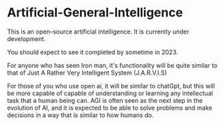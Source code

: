 # Artificial-General-Intelligence
This is an open-source artificial intelligence.
It is currently under development.

You should expect to see it completed by sometime in 2023.

For anyone who has seen Iron man, it's functionality will be quite similar to that of Just A Rather Very Intelligent System (J.A.R.V.I.S)

For those of you who use open ai, it will be similar to chatGpt, but this will be more capable of capable of understanding or learning any intellectual task that a human being can. AGI is often seen as the next step in the evolution of AI, and it is expected to be able to solve problems and make decisions in a way that is similar to how humans do.
